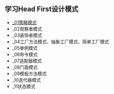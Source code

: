## 学习Head First设计模式
- [_01策略模式](_01)
- _02观察者模式
- _03装饰者模式
- _04工厂方法模式、抽象工厂模式、简单工厂模式
- _05单例模式
- _06命令模式
- _07适配器模式
- _08门面模式
- _09模板方法模式
- _10迭代器模式
- _11状态模式
